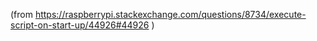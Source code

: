 

(from https://raspberrypi.stackexchange.com/questions/8734/execute-script-on-start-up/44926#44926 )

